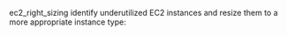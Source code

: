ec2_right_sizing
identify underutilized EC2 instances and resize them to a more appropriate instance type:
